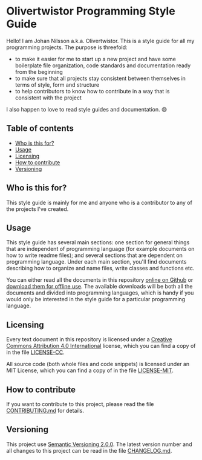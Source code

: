 # Olivertwistor Programming Style Guide
Hello! I am Johan Nilsson a.k.a. Olivertwistor. This is a style guide for all my programming projects. The purpose is threefold:

* to make it easier for me to start up a new project and have some boilerplate file organization, code standards and documentation ready from the beginning
* to make sure that all projects stay consistent between themselves in terms of style, form and structure
* to help contributors to know how to contribute in a way that is consistent with the project

I also happen to love to read style guides and documentation. :smile:

## Table of contents
* [Who is this for?](#who-is-this-for)
* [Usage](#usage)
* [Licensing](#licensing)
* [How to contribute](#how-to-contribute)
* [Versioning](#versioning)

## Who is this for?
This style guide is mainly for me and anyone who is a contributor to any of the projects I've created.

## Usage
This style guide has several main sections: one section for general things that are independent of programming language (for example documents on how to write readme files); and several sections that are dependent on programming language. Under each main section, you'll find documents describing how to organize and name files, write classes and functions etc.

You can either read all the documents in this repository [online on Github][1] or [download them for offline use][2]. The available downloads will be both all the documents and divided into programming languages, which is handy if you would only be interested in the style guide for a particular programming language.

## Licensing
Every text document in this repository is licensed under a [Creative Commons Attribution 4.0 International][7] license, which you can find a copy of in the file [LICENSE-CC][8].

All source code (both whole files and code snippets) is licensed under an MIT License, which you can find a copy of in the file [LICENSE-MIT][5].

## How to contribute
If you want to contribute to this project, please read the file [CONTRIBUTING.md][4] for details.

## Versioning
This project use [Semantic Versioning 2.0.0][6]. The latest version number and all changes to this project can be read in the file [CHANGELOG.md][9].


[1]: https://github.com/olivertwistor/olivertwistor-programming-style-guide
[2]: https://github.com/olivertwistor/olivertwistor-programming-style-guide/releases
[4]: CONTRIBUTING.md
[5]: LICENSE-MIT
[6]: https://semver.org/
[7]: https://creativecommons.org/licenses/by/4.0/legalcode
[8]: LICENSE-CC
[9]: CHANGELOG.md
